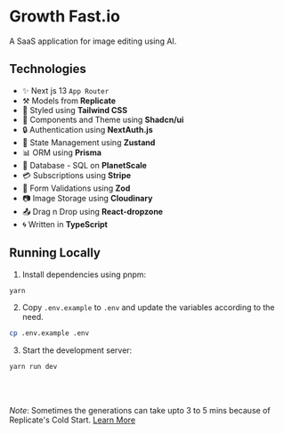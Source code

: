 # Growth Fast.io

A SaaS application for image editing using AI.

## Technologies

- ✨ Next js 13 `App Router`
- ⚒ Models from **Replicate**
- 💎 Styled using **Tailwind CSS**
- 🎨 Components and Theme using **Shadcn/ui**
- 🔒 Authentication using **NextAuth.js**
- 🐻 State Management using **Zustand**
- 📊 ORM using **Prisma**
- 🧧 Database - SQL on **PlanetScale**
- 💳 Subscriptions using **Stripe**
- 🔧 Form Validations using **Zod**
- 📷 Image Storage using **Cloudinary**
- 📤 Drag n Drop using **React-dropzone**
- 🌀 Written in **TypeScript**

## Running Locally

1. Install dependencies using pnpm:

```sh
yarn
```

2. Copy `.env.example` to `.env` and update the variables according to the need.

```sh
cp .env.example .env
```

3. Start the development server:

```sh
yarn run dev
```

<br />
<br />

_Note_: Sometimes the generations can take upto 3 to 5 mins because of Replicate's Cold Start. [Learn More](https://replicate.com/docs/how-does-replicate-work#cold-boots)
